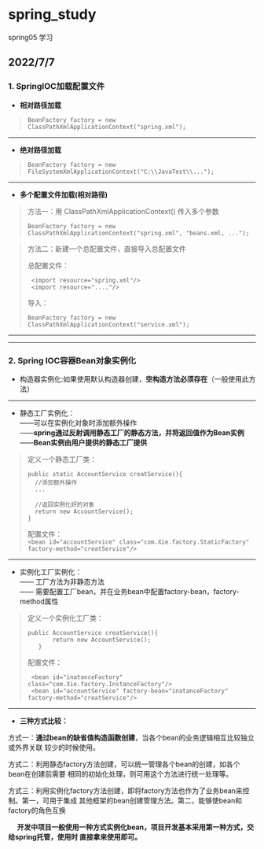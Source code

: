 # spring_study
spring05 学习

## 2022/7/7 
### 1. SpringIOC加载配置文件
+ **相对路径加载**
>`BeanFactory factory = new ClassPathXmlApplicationContext("spring.xml");`
-------------------
+ **绝对路径加载**
>`BeanFactory factory = new FileSystemXmlApplicationContext("C:\\JavaTest\\...");`
-----------------------------
+ **多个配置文件加载(相对路径)**
>方法一：用 ClassPathXmlApplicationContext() 传入多个参数
> 
>`BeanFactory factory = new ClassPathXmlApplicationContext("spring.xml", "beans.xml, ...");`

> 方法二：新建一个总配置文件，直接导入总配置文件
> 
> 总配置文件：
> 
>```  
>  <import resource="spring.xml"/>  
>  <import resource="...."/>
> ```
> 导入：
> 
> `BeanFactory factory = new ClassPathXmlApplicationContext("service.xml");`
----------------------------------------
----------------------------------------
### 2. Spring IOC容器Bean对象实例化 
+ 构造器实例化:如果使用默认构造器创建，**空构造方法必须存在**（一般使用此方法）
---------------------------------
  + 静态工厂实例化：  
——可以在实例化对象时添加额外操作  
——**spring通过反射调用静态工厂的静态方法，并将返回值作为Bean实例**  
——**Bean实例由用户提供的静态工厂提供**

>定义一个静态工厂类：
> ```
> public static AccountService creatService(){
>   //添加额外操作
>   ...
> 
>   //返回实例化好的对象
>   return new AccountService();
> }
> ```
> 配置文件：  
> `<bean id="accountService" class="com.Xie.factory.StaticFactory" factory-method="creatService"/>`
--------------------------
+ 实例化工厂实例化：  
—— 工厂方法为非静态方法  
—— 需要配置工厂bean，并在业务bean中配置factory-bean，factory-method属性
>定义一个实例化工厂类：
> ```
> public AccountService creatService(){
>        return new AccountService();
>    }
>```
> 配置文件：
> ```
>  <bean id="inatanceFactory" class="com.Xie.factory.InstanceFactory"/>
>  <bean id="accountService" factory-bean="inatanceFactory" factory-method="creatService"/>
> ```
---------------------------
+ **三种方式比较：**  

方式一：**通过bean的缺省值构造函数创建**，当各个bean的业务逻辑相互比较独立或外界关联
较少的时候使用。  

方式二：利用静态factory方法创建，可以统一管理各个bean的创建，如各个bean在创建前需要
相同的初始化处理，则可用这个方法进行统一处理等。  

方式三：利用实例化factory方法创建，即将factory方法也作为了业务bean来控制。第一，可用于集成
其他框架的bean创建管理方法。第二，能够使bean和factory的角色互换  

&emsp; **开发中项目一般使用一种方式实例化bean，项目开发基本采用第一种方式，交给spring托管，使用时
直接拿来使用即可。**


    

